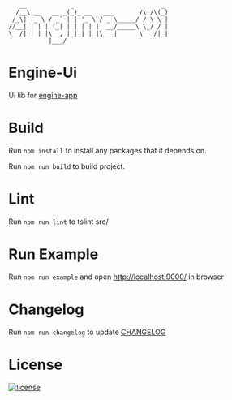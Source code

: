 ```
   __            _                        _
  /__\ __   __ _(_)_ __   ___       /\ /\(_)
 /_\| '_ \ / _` | | '_ \ / _ \_____/ / \ \ |
//__| | | | (_| | | | | |  __/_____\ \_/ / |
\__/|_| |_|\__, |_|_| |_|\___|      \___/|_|
           |___/

```
# Engine-Ui

Ui lib for [engine-app](http://git.azure.gagogroup.cn/engine/engine-app)

# Build

Run `npm install` to install any packages that it depends on.

Run `npm run build` to build project.

# Lint

Run `npm run lint` to tslint src/

# Run Example

Run `npm run example` and open [http://localhost:9000/](http://localhost:9000/) in browser

# Changelog

Run `npm run changelog` to update [CHANGELOG](http://git.azure.gagogroup.cn/engine/engine-ui/blob/master/CHANGELOG.md)

# License

[![license](https://img.shields.io/github/license/mashape/apistatus.svg)](http://git.azure.gagogroup.cn/engine/engine-ui/blob/master/LICENSE)
